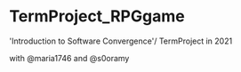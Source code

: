# TermProject_RPGgame
'Introduction to Software Convergence'/ TermProject in 2021 

with @maria1746 and @s0oramy